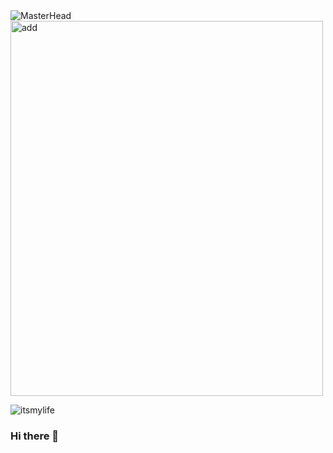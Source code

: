 <img src="" alt="MasterHead" data-canonical-src="https://user-images.githubusercontent.com/35400605/166424049-95c2e32e-b17c-4762-9551-338eae8c1b68.png" style="max-width: 100%;">

<img src="https://user-images.githubusercontent.com/35400605/166424049-95c2e32e-b17c-4762-9551-338eae8c1b68.png" alt="add" width="500" height="600">

![itsmylife](https://user-images.githubusercontent.com/35400605/166424049-95c2e32e-b17c-4762-9551-338eae8c1b68.png)


### Hi there 👋

<!--![Uploading itsmylife.png…]()

**DanilGorbunov/DanilGorbunov** is a ✨ _special_ ✨ repository because its `README.md` (this file) appears on your GitHub profile.

Here are some ideas to get you started:

- 🔭 I’m currently working on ...
- 🌱 I’m currently learning ...
- 👯 I’m looking to collaborate on ...
- 🤔 I’m looking for help with ...
- 💬 Ask me about ...
- 📫 How to reach me: ...
- 😄 Pronouns: ...
- ⚡ Fun fact: ...
-->
